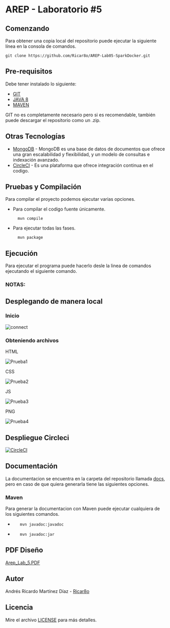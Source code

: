 # AREP - Laboratorio #5



## Comenzando 
Para obtener una copia local del repositorio puede ejecutar la siguiente línea en la consola de comandos.
    
    git clone https://github.com/Ricar8o/AREP-Lab05-SparkDocker.git

## Pre-requisitos

Debe tener instalado lo siguiente:

* [GIT](https://git-scm.com/book/es/v2/Inicio---Sobre-el-Control-de-Versiones-Instalación-de-Git)
* [JAVA 8](https://www.java.com/es/download/)
* [MAVEN](https://maven.apache.org)

GIT no es completamente necesario pero si es recomendable, también puede descargar el repositorio como un .zip.

## Otras Tecnologías
* [MongoDB](www.mongodb.com) - MongoDB es una base de datos de documentos que ofrece una gran escalabilidad y flexibilidad, y un modelo de consultas e indexación avanzado.
* [CircleCI](https://circleci.com/) - Es una plataforma que ofrece integración continua en el codigo.

## Pruebas y Compilación

Para compilar el proyecto podemos ejecutar varias opciones. 

* Para compilar el codigo fuente únicamente.

        mvn compile

* Para ejecutar todas las fases.

        mvn package

## Ejecución
Para ejecutar el programa puede hacerlo desle la linea de comandos ejecutando el siguiente comando.



### NOTAS: 



 
## Desplegando de manera local



### Inicio 


![connect](img/connect.jpg)

### Obteniendo archivos
HTML

![Prueba1](img/prueba1.jpg)

CSS

![Prueba2](img/prueba2.jpg)

JS 

![Prueba3](img/prueba3.jpg)

PNG

![Prueba4](img/prueba4.jpg)


## Despliegue Circleci

[![CircleCI](https://circleci.com/gh/Ricar8o/AREP-Lab03-Servidor.svg?style=svg)](https://app.circleci.com/pipelines/github/Ricar8o/AREP-Lab05-SparkDocker)

## Documentación

La documentacion se encuentra en la carpeta del repositorio llamada [docs](docs), pero en caso de que quiera generarla tiene las siguientes opciones.

### Maven
Para generar la documentacion con Maven puede ejecutar cualquiera de los siguientes comandos.

*        mvn javadoc:javadoc
*        mvn javadoc:jar

## PDF Diseño

[Arep_Lab_5.PDF](Arep_Lab_5.pdf)



## Autor 

Andrés Ricardo Martínez Díaz - [Ricar8o](https://github.com/Ricar8o)

## Licencia
Mire el archivo [LICENSE](LICENSE) para más detalles.
